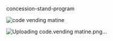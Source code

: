 concession-stand-program

![code vending matine](https://github.com/user-attachments/assets/acdc3590-bca3-4c6a-a32c-749e9109b9c5)

![Uploading code.vending matine.png…]()
